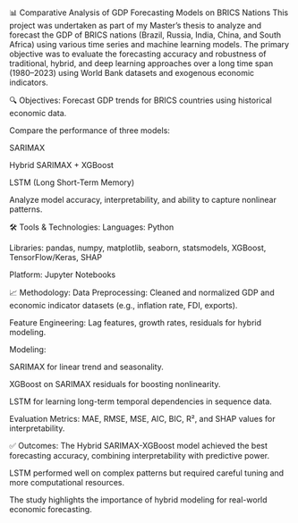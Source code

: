 📊 Comparative Analysis of GDP Forecasting Models on BRICS Nations
This project was undertaken as part of my Master’s thesis to analyze and forecast the GDP of BRICS nations (Brazil, Russia, India, China, and South Africa) using various time series and machine learning models. The primary objective was to evaluate the forecasting accuracy and robustness of traditional, hybrid, and deep learning approaches over a long time span (1980–2023) using World Bank datasets and exogenous economic indicators.

🔍 Objectives:
Forecast GDP trends for BRICS countries using historical economic data.

Compare the performance of three models:

SARIMAX

Hybrid SARIMAX + XGBoost

LSTM (Long Short-Term Memory)

Analyze model accuracy, interpretability, and ability to capture nonlinear patterns.

🛠️ Tools & Technologies:
Languages: Python

Libraries: pandas, numpy, matplotlib, seaborn, statsmodels, XGBoost, TensorFlow/Keras, SHAP

Platform: Jupyter Notebooks

📈 Methodology:
Data Preprocessing: Cleaned and normalized GDP and economic indicator datasets (e.g., inflation rate, FDI, exports).

Feature Engineering: Lag features, growth rates, residuals for hybrid modeling.

Modeling:

SARIMAX for linear trend and seasonality.

XGBoost on SARIMAX residuals for boosting nonlinearity.

LSTM for learning long-term temporal dependencies in sequence data.

Evaluation Metrics: MAE, RMSE, MSE, AIC, BIC, R², and SHAP values for interpretability.

✅ Outcomes:
The Hybrid SARIMAX-XGBoost model achieved the best forecasting accuracy, combining interpretability with predictive power.

LSTM performed well on complex patterns but required careful tuning and more computational resources.

The study highlights the importance of hybrid modeling for real-world economic forecasting.
